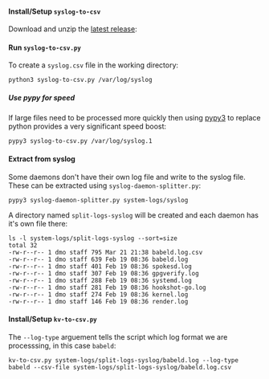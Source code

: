 #### Install/Setup `syslog-to-csv`
Download and unzip the [latest release](https://github.com/gm3dmo/syslog-to-csv/releases/latest):

#### Run `syslog-to-csv.py`
To create a `syslog.csv` file in the working directory:

```
python3 syslog-to-csv.py /var/log/syslog
```

##### Use pypy for speed
If large files need to be processed more quickly then using [pypy3](https://www.pypy.org/) to replace python provides a very significant speed boost:

```
pypy3 syslog-to-csv.py /var/log/syslog.1
```

#### Extract from syslog
Some daemons don't have their own log file and write to the syslog file. These can be extracted using `syslog-daemon-splitter.py`:

```
pypy3 syslog-daemon-splitter.py system-logs/syslog
```

A directory named `split-logs-syslog` will be created and each daemon has it's own file there:

```
ls -l system-logs/split-logs-syslog --sort=size
total 32
-rw-r--r-- 1 dmo staff 795 Mar 21 21:38 babeld.log.csv
-rw-r--r-- 1 dmo staff 639 Feb 19 08:36 babeld.log
-rw-r--r-- 1 dmo staff 401 Feb 19 08:36 spokesd.log
-rw-r--r-- 1 dmo staff 307 Feb 19 08:36 gpgverify.log
-rw-r--r-- 1 dmo staff 288 Feb 19 08:36 systemd.log
-rw-r--r-- 1 dmo staff 281 Feb 19 08:36 hookshot-go.log
-rw-r--r-- 1 dmo staff 274 Feb 19 08:36 kernel.log
-rw-r--r-- 1 dmo staff 146 Feb 19 08:36 render.log
```

#### Install/Setup `kv-to-csv.py`
The `--log-type` arguement tells the script which log format we are processsing, in this case `babeld`:

```
kv-to-csv.py system-logs/split-logs-syslog/babeld.log --log-type babeld --csv-file system-logs/split-logs-syslog/babeld.log.csv
```
